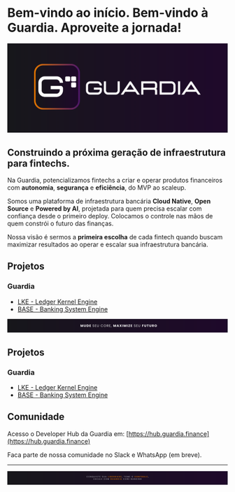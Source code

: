 
# Bem-vindo ao início. Bem-vindo à Guardia. Aproveite a jornada!

![main-cover](./static/img/main-banner.png)

## Construindo a próxima geração de infraestrutura para fintechs.

Na Guardia, potencializamos fintechs a criar e operar produtos financeiros com **autonomia**, **segurança** e **eficiência**, do MVP ao scaleup.

Somos uma plataforma de infraestrutura bancária **Cloud Native**, **Open Source** e **Powered by AI**, projetada para quem precisa escalar com confiança desde o primeiro deploy. Colocamos o controle nas mãos de quem constrói o futuro das finanças.

Nossa visão é sermos a **primeira escolha** de cada fintech quando buscam maximizar resultados ao operar e escalar sua infraestrutura bancária.


## Projetos

### Guardia

- [LKE - Ledger Kernel Engine](https://github.com/guardia-lke)
- [BASE - Banking System Engine](https://github.com/guardia-base)


![maximize-your-future](./static/img/pt-br/maximize-your-future.png)

## Projetos

### Guardia

- [LKE - Ledger Kernel Engine](https://github.com/guardia-lke)
- [BASE - Banking System Engine](https://github.com/guardia-base)

## Comunidade

Acesso o Developer Hub da Guardia em: [https://hub.guardia.finance](https://hub.guardia.finance)

Faca parte de nossa comunidade no Slack e WhatsApp (em breve).

---

![own-your-freedom](./static/img/pt-br/own-your-freedom.png)
